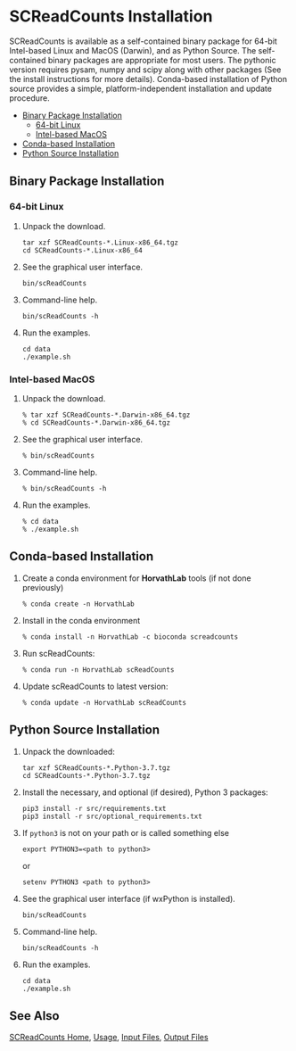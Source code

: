 
# SCReadCounts Installation #

SCReadCounts is available as a self-contained binary package for 64-bit Intel-based Linux and MacOS (Darwin), and as Python Source. The self-contained binary packages are appropriate for most users. The pythonic version requires pysam, numpy and scipy along with other packages (See the install instructions for more details). Conda-based installation of Python source provides a simple, platform-independent installation and update procedure. 

* [Binary Package Installation](#binary-package-installation)
  * [64-bit Linux](#64-bit-linux)
  * [Intel-based MacOS](#intel-based-macos)
* [Conda-based Installation](#conda-based-installation)
* [Python Source Installation](#python-source-installation)


## Binary Package Installation ##

### 64-bit Linux ###

1. Unpack the download.
    ```
    tar xzf SCReadCounts-*.Linux-x86_64.tgz
    cd SCReadCounts-*.Linux-x86_64
    ```
2. See the graphical user interface.
    ```
    bin/scReadCounts
    ```
3. Command-line help.
    ```
    bin/scReadCounts -h
    ```
4. Run the examples.
    ```
    cd data
    ./example.sh
    ```

### Intel-based MacOS ###
1. Unpack the download.
    ```
    % tar xzf SCReadCounts-*.Darwin-x86_64.tgz
    % cd SCReadCounts-*.Darwin-x86_64.tgz
    ```
2. See the graphical user interface.
    ```
    % bin/scReadCounts
    ```
3. Command-line help.
    ```
    % bin/scReadCounts -h
    ```
4. Run the examples.
    ```
    % cd data
    % ./example.sh
    ```

## Conda-based Installation ##

1. Create a conda environment for **HorvathLab** tools (if not done previously)
    ```
    % conda create -n HorvathLab
    ```
2. Install in the conda environment
    ```
    % conda install -n HorvathLab -c bioconda screadcounts
    ```
3. Run scReadCounts:
    ```
    % conda run -n HorvathLab scReadCounts
    ```
4. Update scReadCounts to latest version:
    ```
    % conda update -n HorvathLab scReadCounts
    ```

## Python Source Installation ##

1. Unpack the downloaded:
    ```
    tar xzf SCReadCounts-*.Python-3.7.tgz
    cd SCReadCounts-*.Python-3.7.tgz
    ```
2. Install the necessary, and optional (if desired), Python 3 packages:
    ```
    pip3 install -r src/requirements.txt 
    pip3 install -r src/optional_requirements.txt
    ```
3. If `python3` is not on your path or is called something else
    ```
    export PYTHON3=<path to python3>
    ```
    or
    ```
    setenv PYTHON3 <path to python3>
    ```
4. See the graphical user interface (if wxPython is installed).
    ```
    bin/scReadCounts
    ```
5. Command-line help.
    ```
    bin/scReadCounts -h
    ```
6. Run the examples.
    ```
    cd data
    ./example.sh
    ```

## See Also

[SCReadCounts Home](..), [Usage](Usage.md), [Input Files](InputFiles.md), [Output Files](OutputFiles.md)
